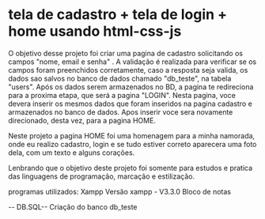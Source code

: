 
# tela de cadastro + tela de login + home usando html-css-js

O objetivo desse projeto foi criar uma pagina de cadastro solicitando os campos "nome, email e senha" .
A validação é realizada para verificar se os campos foram preenchidos corretamente, caso a resposta seja valida, os dados sao salvos no banco de dados chamado "db_teste", na tabela "users".
Após os dados serem armazenados no BD, a pagina te redireciona para a proxima etapa, que será a pagina "LOGIN".
Nesta pagina, voce devera inserir os mesmos dados que foram inseridos na pagina cadastro e armazenados no banco de dados. 
Apos inserir voce sera novamente direcionado, desta vez, para a pagina HOME. 


Neste projeto a pagina HOME foi uma homenagem para a minha namorada, onde eu realizo cadastro, login e se tudo estiver correto aparecera uma foto dela, com um texto e alguns corações. 

Lenbrando que o objetivo deste projeto foi somente para estudos e pratica das linguagens de programação, marcação e estilização. 

programas utilizados:
Xampp
Versão xampp - V3.3.0
Bloco de notas




-- DB.SQL-- 
Criação do banco db_teste


